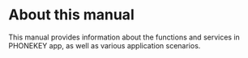 About this manual
=======

This manual provides information about the functions and services in PHONEKEY app, as well as various application scenarios.
